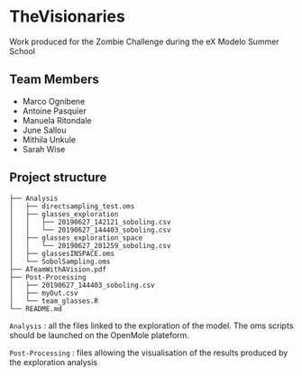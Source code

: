 # TheVisionaries
Work produced for the Zombie Challenge during the eX Modelo Summer School

## Team Members
- Marco Ognibene
- Antoine Pasquier
- Manuela Ritondale
- June Sallou
- Mithila Unkule
- Sarah Wise

## Project structure

```
├── Analysis
│   ├── directsampling_test.oms
│   ├── glasses_exploration
│   │   ├── 20190627_142121_soboling.csv
│   │   └── 20190627_144403_soboling.csv
│   ├── glasses_exploration_space
│   │   └── 20190627_201259_soboling.csv
│   ├── glassesINSPACE.oms
│   └── SobolSampling.oms
├── ATeamWithAVision.pdf
├── Post-Processing
│   ├── 20190627_144403_soboling.csv
│   ├── myOut.csv
│   └── team_glasses.R
└── README.md
```

`Analysis` : all the files linked to the exploration of the model. The oms scripts should be launched on the OpenMole plateform.

`Post-Processing` : files allowing the visualisation of the results produced by the exploration analysis